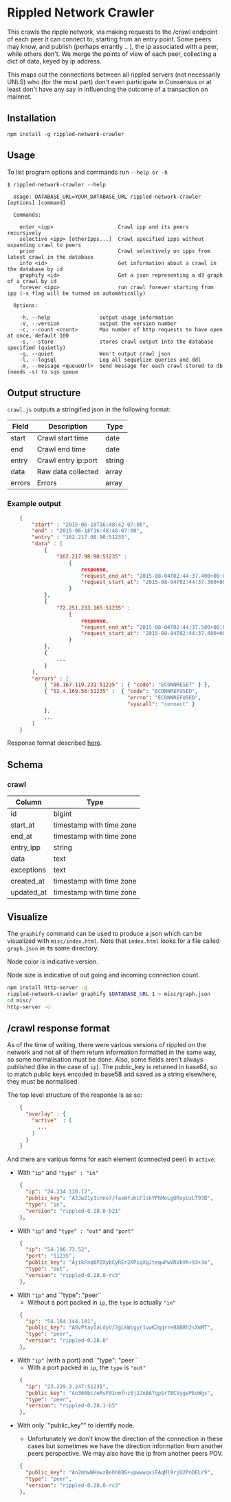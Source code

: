 # Rippled Network Crawler

This crawls the ripple network,
via making requests to the /crawl endpoint of each peer it can connect to,
starting from an entry point. Some peers may know, and publish (perhaps errantly
.. ), the ip associated with a peer, while others don't. We merge the points of
view of each peer, collecting a dict of data, keyed by ip address.

This maps out the connections between all rippled servers (not necessarily UNLS)
who (for the most part) don't even participate in Consensus or at least don't
have any say in influencing the outcome of a transaction on mainnet.

## Installation

```
npm install -g rippled-network-crawler
```


## Usage

To list program options and commands run `--help or -h`

```
$ rippled-network-crawler --help

  Usage: DATABASE_URL=YOUR_DATABASE_URL rippled-network-crawler [options] [command]

  Commands:

    enter <ipp>                     Crawl ipp and its peers recursively
    selective <ipp> [otherIpps...]  Crawl specified ipps without expanding crawl to peers
    prior                           Crawl selectively on ipps from latest crawl in the database
    info <id>                       Get information about a crawl in the database by id
    graphify <id>                   Get a json representing a d3 graph of a crawl by id
    forever <ipp>                   run crawl forever starting from ipp (-s flag will be turned on automatically)

  Options:

    -h, --help                output usage information
    -V, --version             output the version number
    -c, --count <count>       Max number of http requests to have open at once, default 100
    -s, --store               stores crawl output into the database specified (quietly)
    -q, --quiet               Won't output crawl json
    -l, --logsql              Log all sequelize queries and ddl
    -m, --message <queueUrl>  Send message for each crawl stored to db (needs -s) to sqs queue
```

## Output structure

`crawl.js` outputs a stringified json in the following format:

|   Field    |    Description           | Type   |
|------------|--------------------------|--------|
| start      | Crawl start time         | date   |
| end        | Crawl end time           | date   |
| entry      | Crawl entry ip:port      | string |
| data       | Raw data collected       | array  |
| errors     | Errors                   | array  |

### Example output

```json
    {
        "start" : "2015-06-18T16:48:42-07:00",
        "end" : "2015-06-18T16:48:48-07:00",
        "entry" : "162.217.98.90:51235",
        "data" : [
            {
                "162.217.98.90:51235" :
                    {
                        response,
                        "request_end_at": "2015-08-04T02:44:37.400+00:00",
                        "request_start_at": "2015-08-04T02:44:37.300+00:00"
                    }
            },
            {
                "72.251.233.165:51235" :
                    {
                        response,
                        "request_end_at": "2015-08-04T02:44:37.500+00:00",
                        "request_start_at": "2015-08-04T02:44:37.400+00:00"
                    }
            },
            {
                ...
            }
        ],
        "errors" : [
            { "98.167.119.231:51235" : { "code": "ECONNRESET" } },
            { "52.4.169.56:51235" :  { "code": "ECONNREFUSED",
                                       "errno": "ECONNREFUSED",
                                       "syscall": "connect" }
            },
            ...
        ]
    }
```

Response format described [here](#response).

## Schema

### crawl

|   Column   |           Type           |
|------------|--------------------------|
| id         | bigint                   |
| start_at   | timestamp with time zone |
| end_at     | timestamp with time zone |
| entry_ipp  | string                   |
| data       | text                     |
| exceptions | text                     |
| created_at | timestamp with time zone |
| updated_at | timestamp with time zone |

## Visualize

The `graphify` command can be used to produce a json which can be
visualized with `misc/index.html`. Note that `index.html` looks for a file
called `graph.json` in its same directory.

Node color is indicative version.

Node size is indicative of out going and incoming connection count.

``` bash
npm install http-server -g
rippled-network-crawler graphify $DATABASE_URL 1 > misc/graph.json
cd misc/
http-server -o
```

## /crawl response format <a id="response"></a>

As of the time of writing, there were various versions of rippled on the network
and not all of them return information formatted in the same way, so some
normalisation must be done. Also, some fields aren't always published (like in
the case of `ip`). The public_key is returned in base64, so to match public keys
encoded in base58 and saved as a string elsewhere, they must be normalised.

The top level structure of the response is as so:

```json
    {
      "overlay" : {
        "active"  : [
          ...
        ]
      }
    }
```

And there are various forms for each element (connected peer) in `active`:

* With `"ip"` and `"type" : "in"`
```json
    {
      "ip": "24.234.130.12",
      "public_key": "A2JwZ1y3iHno7/faxWfuhLF1skYPhMeLgURxyUzLT93B",
      "type": "in",
      "version": "rippled-0.28.0-b21"
    },
```

* With `"ip"` and `"type" : "out"` and `"port"`
```json
    {
      "ip": "54.186.73.52",
      "port": "51235",
      "public_key": "AjikFnq0P2XybCyREr2KPiqXqJteqwPwVRVbVK+93+3o",
      "type": "out",
      "version": "rippled-0.28.0-rc3"
    },
```

* With `"ip"` and `"type": "peer``
  * Without a port packed in `ip`, the `type` is actually `"in"`
```json
    {
      "ip": "54.164.144.101",
      "public_key": "A8vPtayIaLdyV/2gLkWigyr1vwK2qqrre8ABRh2sXmMT",
      "type": "peer",
      "version": "rippled-0.28.0"
    },
```

* With `"ip"` (with a port)  and `"type": "peer``
  * With a port packed in `ip`, the `type` is  `"out"`
```json
    {
      "ip": "23.239.3.247:51235",
      "public_key": "An366bc/eRsF01nmfnz6j2JnBA7gpSr7BCVygePEoWgs",
      "type": "peer",
      "version": "rippled-0.28.1-b5"
    },
```

* With only `"public_key"" to identify node.

  * Unfortunately we don't know the direction of the connection in these cases
    but sometimes we have the direction information from another peers
    perspective. We may also have the ip from another peers POV.
```json
    {
      "public_key": "An2mhwWHnwzBehh88G+vpwwwqviFAqMl9rjU2PnDELr9",
      "type": "peer",
      "version": "rippled-0.28.0-rc3"
    },
```
